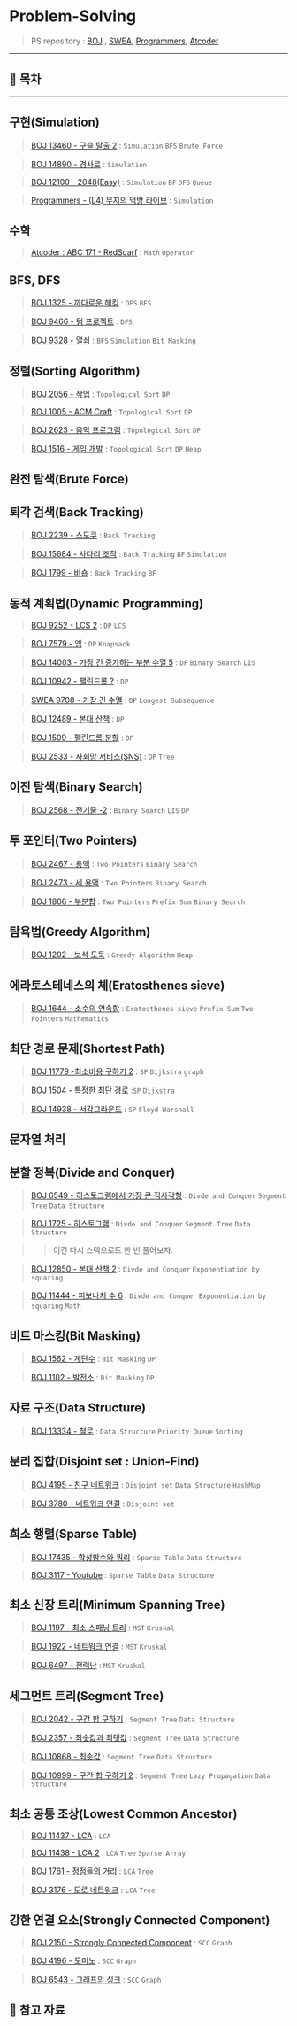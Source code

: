 
# Problem-Solving

> PS repository : [BOJ](https://www.acmicpc.net/user/jine2669) , [SWEA](https://swexpertacademy.com/main/main.do), [Programmers](https://programmers.co.kr/learn/challenges), [Atcoder](https://atcoder.jp/users/Rurril)

---
## 🤭 목차
---

## 구현(Simulation)

> [BOJ 13460 - 구슬 탈출 2](https://github.com/Rurril/Problem-Solving/blob/Test/Problem-Solving/PS/Simulation/N13460.md) : `Simulation` `BFS` `Brute Force` 

> [BOJ 14890 - 경사로](https://github.com/Rurril/Problem-Solving/blob/Test/Problem-Solving/PS/Simulation/N14890.md) : `Simulation`

> [BOJ 12100 - 2048(Easy)](https://github.com/Rurril/Problem-Solving/blob/Test/Problem-Solving/PS/Simulation/N12100.md) : `Simulation` `BF` `DFS` `Queue`

> [Programmers - (L4) 무지의 먹방 라이브](https://github.com/Rurril/Problem-Solving/blob/Test/Problem-Solving/PS/Simulation/PmuziMukbang.md) : `Simulation` 


## 수학

> [Atcoder : ABC 171 - RedScarf](https://github.com/Rurril/Problem-Solving/blob/Test/Problem-Solving/PS/Math/RedScarf.md) : `Math` `Operator`

## BFS, DFS

> [BOJ 1325 - 까다로운 해킹](https://github.com/Rurril/Problem-Solving/blob/Test/Problem-Solving/PS/BFS_DFS/N1325.md) : `DFS` `BFS`

> [BOJ 9466 - 텀 프로젝트](https://github.com/Rurril/Problem-Solving/blob/Test/Problem-Solving/PS/BFS_DFS/N9466.md) : `DFS` 

> [BOJ 9328 - 열쇠](https://github.com/Rurril/Problem-Solving/blob/Test/Problem-Solving/PS/BFS_DFS/N9466.md) : `BFS` `Simulation` `Bit Masking`



## 정렬(Sorting Algorithm)

> [BOJ 2056 - 작업](https://github.com/Rurril/Problem-Solving/blob/Test/Problem-Solving/PS/Sort/N2056.md) : `Topological Sort` `DP`

> [BOJ 1005 - ACM Craft](https://github.com/Rurril/Problem-Solving/blob/Test/Problem-Solving/PS/Sort/N1005.md) : `Topological Sort` `DP`

> [BOJ 2623 - 음악 프로그램](https://github.com/Rurril/Problem-Solving/blob/Test/Problem-Solving/PS/Sort/N2623.md) : `Topological Sort` `DP`

> [BOJ 1516 - 게임 개발](https://github.com/Rurril/Problem-Solving/blob/Test/Problem-Solving/PS/Sort/N1516.md) : `Topological Sort` `DP` `Heap`

## 완전 탐색(Brute Force)

## 퇴각 검색(Back Tracking)
> [BOJ 2239 - 스도쿠](https://github.com/Rurril/Problem-Solving/blob/Test/Problem-Solving/PS/BackTracking/N2239.md) : `Back Tracking` 

> [BOJ 15684 - 사다리 조작](https://github.com/Rurril/Problem-Solving/blob/Test/Problem-Solving/PS/BackTracking/N15684.md) : `Back Tracking` `BF` `Simulation`

> [BOJ 1799 - 비숍](https://github.com/Rurril/Problem-Solving/blob/Test/Problem-Solving/PS/BackTracking/N1799.md) : `Back Tracking` `BF`

## 동적 계획법(Dynamic Programming)
> [BOJ 9252 - LCS 2](https://github.com/Rurril/Problem-Solving/blob/Test/Problem-Solving/PS/DP/N9252.md) : `DP` `LCS`

> [BOJ 7579 - 앱](https://github.com/Rurril/Problem-Solving/blob/Test/Problem-Solving/PS/DP/N7579.md) : `DP` `Knapsack`

> [BOJ 14003 - 가장 긴 증가하는 부분 수열 5](https://github.com/Rurril/Problem-Solving/blob/Test/Problem-Solving/PS/DP/N14003.md) : `DP` `Binary Search` `LIS` 

> [BOJ 10942 - 팰린드롬 ?](https://github.com/Rurril/Problem-Solving/blob/Test/Problem-Solving/PS/DP/N10942.md) : `DP`  

> [SWEA 9708 - 가장 긴 수열](https://github.com/Rurril/Problem-Solving/blob/Test/Problem-Solving/PS/DP/SW9708.md) : `DP` `Longest Subsequence` 

> [BOJ 12489 - 본대 산책](https://github.com/Rurril/Problem-Solving/blob/Test/Problem-Solving/PS/DP/N12489.md) : `DP`

> [BOJ 1509 - 펠린드롬 분할](https://github.com/Rurril/Problem-Solving/blob/Test/Problem-Solving/PS/DP/N1509.md) : `DP`

> [BOJ 2533 - 사회망 서비스(SNS)](https://github.com/Rurril/Problem-Solving/blob/Test/Problem-Solving/PS/DP/N2533.md) : `DP` `Tree`


## 이진 탐색(Binary Search)
> [BOJ 2568 - 전기줄 -2](https://github.com/Rurril/Problem-Solving/blob/Test/Problem-Solving/PS/BinarySearch/N2568.md) : `Binary Search` `LIS` `DP`



## 투 포인터(Two Pointers)
> [BOJ 2467 - 용액](https://github.com/Rurril/Problem-Solving/blob/Test/Problem-Solving/PS/TwoPointers/N2467.md) : `Two Pointers` `Binary Search` 

> [BOJ 2473 - 세 용액](https://github.com/Rurril/Problem-Solving/blob/Test/Problem-Solving/PS/TwoPointers/N2473.md) : `Two Pointers` `Binary Search` 

> [BOJ 1806 - 부분합](https://github.com/Rurril/Problem-Solving/blob/Test/Problem-Solving/PS/TwoPointers/N1806.md) : `Two Pointers` `Prefix Sum` `Binary Search` 


## 탐욕법(Greedy Algorithm)

> [BOJ 1202 - 보석 도둑](https://github.com/Rurril/Problem-Solving/blob/Test/Problem-Solving/PS/Greedy/N1202.md) : `Greedy Algorithm` `Heap` 

## 에라토스테네스의 체(Eratosthenes sieve)

> [BOJ 1644 - 소수의 연속합](https://github.com/Rurril/Problem-Solving/blob/Test/Problem-Solving/PS/Eratosthenes/N1644.md) : `Eratosthenes sieve` `Prefix Sum` `Two Pointers` `Mathematics`


## 최단 경로 문제(Shortest Path)
>  [BOJ 11779 -최소비용 구하기 2](https://github.com/Rurril/Problem-Solving/blob/Test/Problem-Solving/PS/ShortestPath/N11779.md)  : `SP` `Dijkstra` `graph`

>  [BOJ 1504 - 특정한 최단 경로](https://github.com/Rurril/Problem-Solving/blob/Test/Problem-Solving/PS/ShortestPath/N1504.md)  :`SP` `Dijkstra` 

>  [BOJ 14938 - 서강그라운드](https://github.com/Rurril/Problem-Solving/blob/Test/Problem-Solving/PS/ShortestPath/N14938.md) : `SP` `Floyd-Warshall` 

## 문자열 처리


## 분할 정복(Divide and Conquer)

>  [BOJ 6549 - 히스토그램에서 가장 큰 직사각형](https://github.com/Rurril/Problem-Solving/blob/Test/Problem-Solving/PS/DivideAndConquer/N6549.md) : `Divde and Conquer` `Segment Tree` `Data Structure` 

>  [BOJ 1725 - 히스토그램](https://github.com/Rurril/Problem-Solving/blob/Test/Problem-Solving/PS/DivideAndConquer/N1725.md) : `Divde and Conquer` `Segment Tree` `Data Structure` 

>> 이건 다시 스택으로도 한 번 풀어보자.

>  [BOJ 12850 - 본대 산책 2](https://github.com/Rurril/Problem-Solving/blob/Test/Problem-Solving/PS/DivideAndConquer/N1725.md) : `Divde and Conquer` `Exponentiation by squaring`

>  [BOJ 11444 - 피보나치 수 6](https://github.com/Rurril/Problem-Solving/blob/Test/Problem-Solving/PS/DivideAndConquer/N11444.md) : `Divde and Conquer` `Exponentiation by squaring` `Math`



## 비트 마스킹(Bit Masking)

> [BOJ 1562 - 계단수](https://github.com/Rurril/Problem-Solving/blob/Test/Problem-Solving/PS/Bitmasking/N1562.md) : `Bit Masking` `DP`  

> [BOJ 1102 - 발전소](https://github.com/Rurril/Problem-Solving/blob/Test/Problem-Solving/PS/Bitmasking/N1102.md) : `Bit Masking` `DP`  


## 자료 구조(Data Structure)

> [BOJ 13334 - 철로](https://github.com/Rurril/Problem-Solving/blob/Test/Problem-Solving/PS/DataStructure/N13334.md) : `Data Structure` `Priority Queue` `Sorting`  
 

## 분리 집합(Disjoint set : Union-Find)

> [BOJ 4195 - 친구 네트워크](https://github.com/Rurril/Problem-Solving/blob/Test/Problem-Solving/PS/DisjointSet/N4195.md) : `Disjoint set` `Data Structure` `HashMap` 

> [BOJ 3780 - 네트워크 연결](https://github.com/Rurril/Problem-Solving/blob/Test/Problem-Solving/PS/DisjointSet/N4195.md) : `Disjoint set` 

## 희소 행렬(Sparse Table)

> [BOJ 17435 - 합성함수와 쿼리](https://github.com/Rurril/Problem-Solving/blob/Test/Problem-Solving/PS/SparseTable/N17435.md) : `Sparse Table` `Data Structure`

> [BOJ 3117 - Youtube](https://github.com/Rurril/Problem-Solving/blob/Test/Problem-Solving/PS/SparseTable/N3117.md) : `Sparse Table` `Data Structure`

## 최소 신장 트리(Minimum Spanning Tree)

> [BOJ 1197 - 최소 스패닝 트리](https://github.com/Rurril/Problem-Solving/blob/Test/Problem-Solving/PS/MST/N1197.md) : `MST` `Kruskal`

> [BOJ 1922 - 네트워크 연결](https://github.com/Rurril/Problem-Solving/blob/Test/Problem-Solving/PS/MST/N1197.md) : `MST` `Kruskal`

> [BOJ 6497 - 전력난](https://github.com/Rurril/Problem-Solving/blob/Test/Problem-Solving/PS/MST/N6497.md) : `MST` `Kruskal`

## 세그먼트 트리(Segment Tree)
> [BOJ 2042 - 구간 합 구하기](https://github.com/Rurril/Problem-Solving/blob/Test/Problem-Solving/PS/SegmentTree/N2042.md) : `Segment Tree` `Data Structure`

> [BOJ 2357 - 최솟값과 최댓값](https://github.com/Rurril/Problem-Solving/blob/Test/Problem-Solving/PS/SegmentTree/N2357.md) : `Segment Tree` `Data Structure`

> [BOJ 10868 - 최솟값](https://github.com/Rurril/Problem-Solving/blob/Test/Problem-Solving/PS/SegmentTree/N10868.md) : `Segment Tree` `Data Structure`

> [BOJ 10999 - 구간 합 구하기 2](https://github.com/Rurril/Problem-Solving/blob/Test/Problem-Solving/PS/SegmentTree/N10999.md) : `Segment Tree` `Lazy Propagation` `Data Structure`

## 최소 공통 조상(Lowest Common Ancestor)
> [BOJ 11437 - LCA](https://github.com/Rurril/Problem-Solving/blob/Test/Problem-Solving/PS/LCA/N11437.md) : `LCA` 

> [BOJ 11438 - LCA 2](https://github.com/Rurril/Problem-Solving/blob/Test/Problem-Solving/PS/LCA/N11437.md) : `LCA` `Tree` `Sparse Array`  

> [BOJ 1761 - 정점들의 거리](https://github.com/Rurril/Problem-Solving/blob/Test/Problem-Solving/PS/LCA/N11437.md) : `LCA` `Tree`   

> [BOJ 3176 - 도로 네트워크](https://github.com/Rurril/Problem-Solving/blob/Test/Problem-Solving/PS/LCA/N3176.md) : `LCA` `Tree`

## 강한 연결 요소(Strongly Connected Component)

> [BOJ 2150 - Strongly Connected Component](https://github.com/Rurril/Problem-Solving/blob/Test/Problem-Solving/PS/SCC/N2150.md) : `SCC` `Graph`

> [BOJ 4196 - 도미노](https://github.com/Rurril/Problem-Solving/blob/Test/Problem-Solving/PS/SCC/N2150.md) : `SCC` `Graph`

> [BOJ 6543 - 그래프의 싱크](https://github.com/Rurril/Problem-Solving/blob/Test/Problem-Solving/PS/SCC/N2150.md) : `SCC` `Graph`


## 💌 참고 자료



